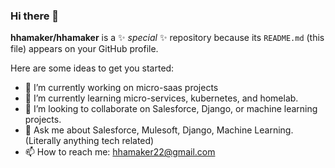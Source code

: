 ### Hi there 👋
**hhamaker/hhamaker** is a ✨ _special_ ✨ repository because its `README.md` (this file) appears on your GitHub profile.

Here are some ideas to get you started:

- 🔭 I’m currently working on micro-saas projects
- 🌱 I’m currently learning micro-services, kubernetes, and homelab.
- 👯 I’m looking to collaborate on Salesforce, Django, or machine learning projects.
- 💬 Ask me about Salesforce, Mulesoft, Django, Machine Learning. (Literally anything tech related)
- 📫 How to reach me: hhamaker22@gmail.com
